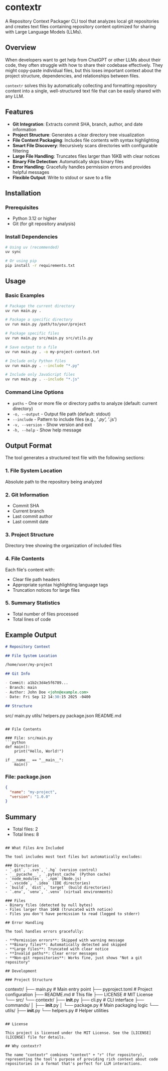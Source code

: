 # contextr

A Repository Context Packager CLI tool that analyzes local git repositories and creates text files containing repository content optimized for sharing with Large Language Models (LLMs).

## Overview

When developers want to get help from ChatGPT or other LLMs about their code, they often struggle with how to share their codebase effectively. They might copy-paste individual files, but this loses important context about the project structure, dependencies, and relationships between files. 

`contextr` solves this by automatically collecting and formatting repository content into a single, well-structured text file that can be easily shared with any LLM.

## Features

- **Git Integration**: Extracts commit SHA, branch, author, and date information
- **Project Structure**: Generates a clear directory tree visualization
- **File Content Packaging**: Includes file contents with syntax highlighting
- **Smart File Discovery**: Recursively scans directories with configurable filtering
- **Large File Handling**: Truncates files larger than 16KB with clear notices
- **Binary File Detection**: Automatically skips binary files
- **Error Handling**: Gracefully handles permission errors and provides helpful messages
- **Flexible Output**: Write to stdout or save to a file

## Installation

### Prerequisites

- Python 3.12 or higher
- Git (for git repository analysis)

### Install Dependencies

```bash
# Using uv (recommended)
uv sync

# Or using pip
pip install -r requirements.txt
```

## Usage

### Basic Examples

```bash
# Package the current directory
uv run main.py .

# Package a specific directory
uv run main.py /path/to/your/project

# Package specific files
uv run main.py src/main.py src/utils.py

# Save output to a file
uv run main.py . -o my-project-context.txt

# Include only Python files
uv run main.py . --include "*.py"

# Include only JavaScript files
uv run main.py . --include "*.js"
```

### Command Line Options

- `paths` - One or more file or directory paths to analyze (default: current directory)
- `-o, --output` - Output file path (default: stdout)
- `--include` - Pattern to include files (e.g., '*.py', '*.js')
- `-v, --version` - Show version and exit
- `-h, --help` - Show help message

## Output Format

The tool generates a structured text file with the following sections:

### 1. File System Location
Absolute path to the repository being analyzed

### 2. Git Information
- Commit SHA
- Current branch
- Last commit author
- Last commit date

### 3. Project Structure
Directory tree showing the organization of included files

### 4. File Contents
Each file's content with:
- Clear file path headers
- Appropriate syntax highlighting language tags
- Truncation notices for large files

### 5. Summary Statistics
- Total number of files processed
- Total lines of code

## Example Output

```markdown
# Repository Context

## File System Location

/home/user/my-project

## Git Info

- Commit: a1b2c3d4e5f6789...
- Branch: main  
- Author: John Doe <john@example.com>
- Date: Fri Sep 12 14:30:15 2025 -0400

## Structure
```
src/
  main.py
  utils/
    helpers.py
package.json
README.md
```

## File Contents

### File: src/main.py
```python
def main():
    print("Hello, World!")

if __name__ == "__main__":
    main()
```

### File: package.json
```json
{
  "name": "my-project",
  "version": "1.0.0"
}
```

## Summary
- Total files: 2
- Total lines: 8
```

## What Files Are Included

The tool includes most text files but automatically excludes:

### Directories
- `.git`, `.svn`, `.hg` (version control)
- `__pycache__`, `.pytest_cache` (Python cache)
- `node_modules`, `.npm` (Node.js)
- `.vscode`, `.idea` (IDE directories)
- `build`, `dist`, `target` (build directories)
- `.env`, `venv`, `.venv` (virtual environments)

### Files
- Binary files (detected by null bytes)
- Files larger than 16KB (truncated with notice)
- Files you don't have permission to read (logged to stderr)

## Error Handling

The tool handles errors gracefully:

- **Permission errors**: Skipped with warning message
- **Binary files**: Automatically detected and skipped
- **Large files**: Truncated with clear notice
- **Invalid paths**: Clear error messages
- **Non-git repositories**: Works fine, just shows "Not a git repository"

## Development

### Project Structure

```
contextr/
├── main.py                 # Main entry point
├── pyproject.toml         # Project configuration
├── README.md              # This file
├── LICENSE                # MIT License
└── src/
    └── contextr/
        ├── __init__.py
        ├── cli.py         # CLI interface
        ├── commands/
        │   ├── __init__.py
        │   └── package.py # Main packaging logic
        └── utils/
            ├── __init__.py
            └── helpers.py # Helper utilities
```

## License

This project is licensed under the MIT License. See the [LICENSE](LICENSE) file for details.

## Why contextr?

The name "contextr" combines "context" + "r" (for repository), representing the tool's purpose of providing rich context about code repositories in a format that's perfect for LLM interactions.
